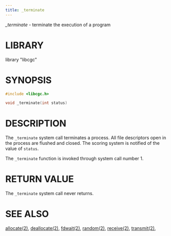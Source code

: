 ```yaml
---
title: _terminate
---
```


*_terminate* - terminate the execution of a program

# LIBRARY
library "libcgc"

# SYNOPSIS
~~~ c
#include <libcgc.h>

void _terminate(int status)
~~~

# DESCRIPTION
The `_terminate` system call terminates a process.  All file descriptors
open in the process are flushed and closed. The scoring system is notified
of the value of `status`.

The `_terminate` function is invoked through system call number 1.

# RETURN VALUE
The `_terminate` system call never returns.

# SEE ALSO
[allocate(2)](/libcgc/allocate/),
[deallocate(2)](/libcgc/deallocate/),
[fdwait(2)](/libcgc/fdwait/),
[random(2)](/libcgc/random/),
[receive(2)](/libcgc/receive/),
[transmit(2)](/libcgc/transmit/),
